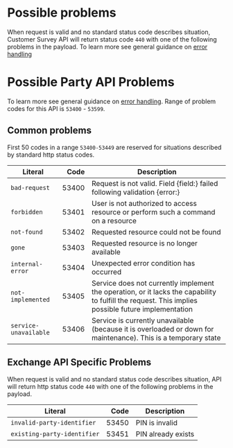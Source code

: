    
Possible problems
=================

When request is valid and no standard status code describes situation, Customer Survey API will return status code `440` with one of the following problems in the payload. 
To learn more see general guidance on [error handling](common-getstarted.html#error-handling)

Possible Party API Problems
=================

To learn more see general guidance on [error handling](common-getstarted.html#error-handling).
Range of problem codes for this API is `53400` - `53599`.

Common problems
---------------

First 50 codes in a range `53400-53449` are reserved for situations described by standard http status codes.

Literal |  Code | Description                                          
------------------------------------ | -----:| ---------------------------------------------------  
`bad-request`                      | 53400 | Request is not valid. Field {field:} failed following validation {error:}
`forbidden`                        | 53401 | User is not authorized to access resource or perform such a command on a resource
`not-found`                        | 53402 | Requested resource could not be found
`gone`                             | 53403 | Requested resource is no longer available
`internal-error`                   | 53404 | Unexpected error condition has occurred
`not-implemented`                  | 53405 | Service does not currently implement the operation, or it lacks the capability to fulfill the request. This implies possible future implementation
`service-unavailable`              | 53406 | Service is currently unavailable (because it is overloaded or down for maintenance). This is a temporary state

Exchange API Specific Problems
---------------

When request is valid and no standard status code describes situation, API will return http status code `440` with one of the following problems in the payload.


Literal 				                      | Code 	 | Description
--------------------------------------|-------:|----------------------------------------
`invalid-party-identifier`	          |53450	 | PIN is invalid
`existing-party-identifier`           |53451   | PIN already exists